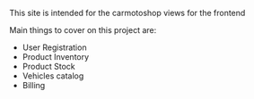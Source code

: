 This site is intended for the carmotoshop views for the frontend

Main things to cover on this project are:

- User Registration
- Product Inventory
- Product Stock 
- Vehicles catalog
- Billing 
